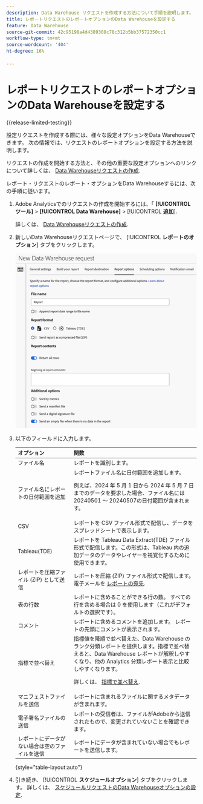 ```yaml
---
description: Data Warehouse リクエストを作成する方法について手順を説明します。
title: レポートリクエストのレポートオプションのData Warehouseを設定する
feature: Data Warehouse
source-git-commit: 42c95198a4d4389308c78c312b5bb37572350cc1
workflow-type: tm+mt
source-wordcount: '404'
ht-degree: 16%

---
```


# レポートリクエストのレポートオプションのData Warehouseを設定する

{{release-limited-testing}}

設定リクエストを作成する際には、様々な設定オプションをData Warehouseできます。 次の情報では、リクエストのレポートオプションを設定する方法を説明します。

リクエストの作成を開始する方法と、その他の重要な設定オプションへのリンクについて詳しくは、 [Data Warehouseリクエストの作成](/help/export/data-warehouse/create-request/t-dw-create-request.md).

レポート・リクエストのレポート・オプションをData Warehouseするには、次の手順に従います。

1. Adobe Analyticsでのリクエストの作成を開始するには、「 **[!UICONTROL ツール]** > **[!UICONTROL Data Warehouse]** > [!UICONTROL **追加**].

   詳しくは、 [Data Warehouseリクエストの作成](/help/export/data-warehouse/create-request/t-dw-create-request.md).

1. 新しいData Warehouseリクエストページで、 [!UICONTROL **レポートのオプション**] タブをクリックします。

   ![「レポートの宛先」タブ](assets/dw-report-options.png) <!-- update screenshot to include Sort by metrics -->

1. 以下のフィールドに入力します。

   | オプション | 関数 |
   |---------|----------|
   | ファイル名 | レポートを識別します。 |
   | ファイル名にレポートの日付範囲を追加 | レポートファイル名に日付範囲を追加します。 <p>例えば、2024 年 5 月 1 日から 2024 年 5 月 7 日までのデータを要求した場合、ファイル名には20240501 ～ 20240507の日付範囲が含まれます。</p> |
   | CSV | レポートを CSV ファイル形式で配信し、データをスプレッドシートで表示します。 |
   | Tableau(TDE) | レポートを Tableau Data Extract(TDE) ファイル形式で配信します。この形式は、Tableau 内の追加データのデータやレイヤーを視覚化するために使用できます。 |
   | レポートを圧縮ファイル (ZIP) として送信 | レポートを圧縮 (ZIP) ファイル形式で配信します。 電子メールを [レポートの宛先](/help/export/data-warehouse/create-request/dw-request-report-destinations.md). |
   | 表の行数 | レポートに含めることができる行の数。 すべての行を含める場合は 0 を使用します（これがデフォルトの選択です）。 <!-- when would you want to limit the rows? To improve performance? Do we have recommendations? --> |
   | コメント | レポートに含めるコメントを追加します。 レポートの先頭にコメントが表示されます。 |
   | 指標で並べ替え | 指標値を降順で並べ替えた、Data Warehouse のランク分類レポートを提供します。指標で並べ替えると、Data Warehouse レポートが解釈しやすくなり、他の Analytics 分類レポート表示と比較しやすくなります。<p>詳しくは、 [指標で並べ替え](/help/export/data-warehouse/sorting-by-metric.md).</p> |
   | マニフェストファイルを送信 | レポートに含まれるファイルに関するメタデータが含まれます。<!-- What kind of metadata is included in the manifest file? --> |
   | 電子署名ファイルの送信 | レポートの受信者は、ファイルがAdobeから送信されたもので、変更されていないことを確認できます。 |
   | レポートにデータがない場合は空のファイルを送信 | レポートにデータが含まれていない場合でもレポートを送信します。 |

   {style="table-layout:auto"}

1. 引き続き、 [!UICONTROL **スケジュールオプション**] タブをクリックします。 詳しくは、 [スケジュールリクエストのData Warehouseオプションの設定](/help/export/data-warehouse/create-request/dw-request-scheduling.md).